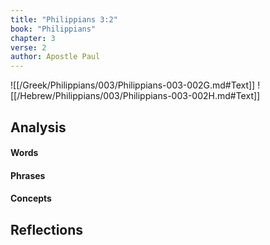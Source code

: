 ```yaml
---
title: "Philippians 3:2"
book: "Philippians"
chapter: 3
verse: 2
author: Apostle Paul
---
```

![[/Greek/Philippians/003/Philippians-003-002G.md#Text]]
![[/Hebrew/Philippians/003/Philippians-003-002H.md#Text]]

## Analysis

#### Words

#### Phrases

#### Concepts

## Reflections
